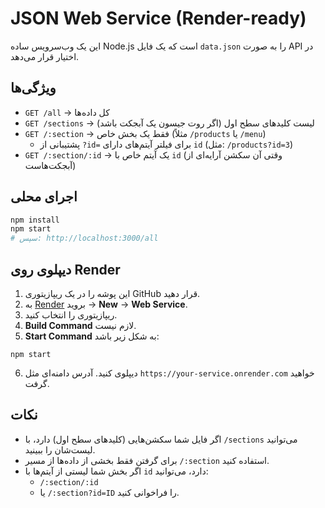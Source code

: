 # JSON Web Service (Render-ready)

این یک وب‌سرویس ساده Node.js است که یک فایل `data.json` را به صورت API در اختیار قرار می‌دهد.

## ویژگی‌ها
- `GET /all` → کل داده‌ها
- `GET /sections` → لیست کلیدهای سطح اول (اگر روت جیسون یک آبجکت باشد)
- `GET /:section` → فقط یک بخش خاص (مثلاً `/products` یا `/menu`)
  - پشتیبانی از `?id=` برای فیلتر آیتم‌های دارای `id` (مثل: `/products?id=3`)
- `GET /:section/:id` → یک آیتم خاص با `id` (وقتی آن سکشن آرایه‌ای از آبجکت‌هاست)

## اجرای محلی
```bash
npm install
npm start
# سپس: http://localhost:3000/all
```

## دیپلوی روی Render
1. این پوشه را در یک ریپازیتوری GitHub قرار دهید.
2. به [Render](https://render.com) بروید → **New** → **Web Service**.
3. ریپازیتوری را انتخاب کنید.
4. **Build Command** لازم نیست.
5. **Start Command** به شکل زیر باشد:
```
npm start
```
6. دیپلوی کنید. آدرس دامنه‌ای مثل `https://your-service.onrender.com` خواهید گرفت.

## نکات
- اگر فایل شما سکشن‌هایی (کلیدهای سطح اول) دارد، با `/sections` می‌توانید لیست‌شان را ببینید.
- برای گرفتن فقط بخشی از داده‌ها از مسیر `/:section` استفاده کنید.
- اگر بخش شما لیستی از آیتم‌ها با `id` دارد، می‌توانید:
  - `/:section/:id`
  - یا `/:section?id=ID`
  را فراخوانی کنید.
